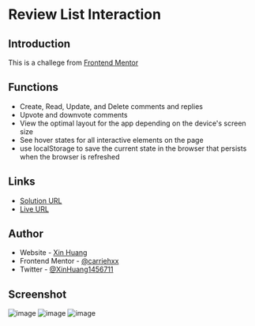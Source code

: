 # Review List Interaction

## Introduction

This is a challege from [Frontend Mentor](https://www.frontendmentor.io/challenges/interactive-comments-section-iG1RugEG9)

## Functions

- Create, Read, Update, and Delete comments and replies
- Upvote and downvote comments
- View the optimal layout for the app depending on the device's screen size
- See hover states for all interactive elements on the page
- use localStorage to save the current state in the browser that persists when the browser is refreshed

## Links

- [Solution URL](https://github.com/carriehxx/Review-list-from-vue)
- [Live URL](https://carriehxx.github.io/Review-list-from-vue/)

## Author

- Website - [Xin Huang](#)
- Frontend Mentor - [@carriehxx](https://www.frontendmentor.io/profile/carriehxx)
- Twitter - [@XinHuang1456711](https://www.twitter.com/XinHuang1456711)

## Screenshot

![image](https://github.com/user-attachments/assets/ef8cbbc5-61f7-4b6f-8431-ed79347a34a9)
![image](https://github.com/user-attachments/assets/e702756a-9224-4ee7-86d4-3b3cbeb85bad)
![image](https://github.com/user-attachments/assets/c44a2ac6-4b6a-46e9-9ac3-f842b3f14b82)




